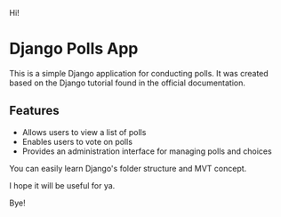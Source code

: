 Hi!

# Django Polls App

This is a simple Django application for conducting polls. It was created based on the Django tutorial found in the official documentation.

## Features

- Allows users to view a list of polls
- Enables users to vote on polls
- Provides an administration interface for managing polls and choices

You can easily learn Django's folder structure and MVT concept.

I hope it will be useful for ya.

Bye!
